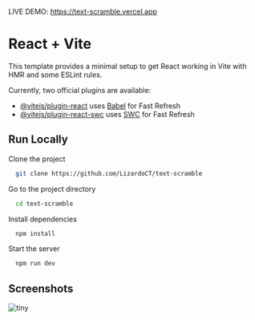 LIVE DEMO:
https://text-scramble.vercel.app

# React + Vite

This template provides a minimal setup to get React working in Vite with HMR and some ESLint rules.

Currently, two official plugins are available:

- [@vitejs/plugin-react](https://github.com/vitejs/vite-plugin-react/blob/main/packages/plugin-react/README.md) uses [Babel](https://babeljs.io/) for Fast Refresh
- [@vitejs/plugin-react-swc](https://github.com/vitejs/vite-plugin-react-swc) uses [SWC](https://swc.rs/) for Fast Refresh


## Run Locally

Clone the project

```bash
  git clone https://github.com/LizardoCT/text-scramble
```

Go to the project directory

```bash
  cd text-scramble
```

Install dependencies

```bash
  npm install
```

Start the server

```bash
  npm run dev
```

## Screenshots

![tiny](https://github.com/user-attachments/assets/0de09ff9-beed-4ee2-a48f-650aca4c9295)

